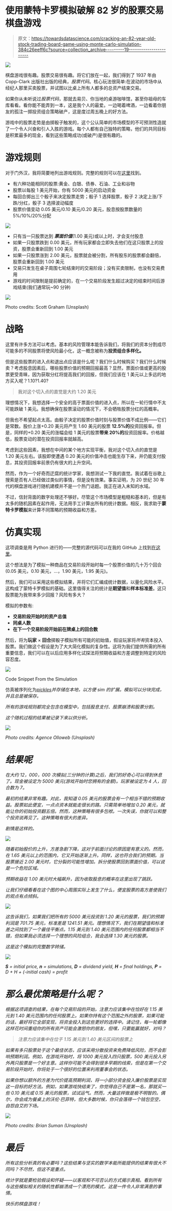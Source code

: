 # 使用蒙特卡罗模拟破解 82 岁的股票交易棋盘游戏

> 原文：<https://towardsdatascience.com/cracking-an-82-year-old-stock-trading-board-game-using-monte-carlo-simulation-384c26eeff6c?source=collection_archive---------19----------------------->

![](img/88c8d94e098b4c007fe41057d3168874.png)

棋盘游戏很有趣。股票交易很有趣。将它们放在一起，我们得到了 1937 年由 Copp-Clark 出版社出版的经典，*股票代码*。核心玩法很简单:在波动的市场中从经纪人那里买卖股票，并试图以比桌上所有人都多的总资产结束交易。

如果你从未听说过*股票代码*，那就去易贝、你当地的桌游咖啡馆，甚至你祖母的车库看看。看你能不能弄到一本，这是我个人的最爱。一边喝着啤酒，一边看着你朋友的孤注一掷投资组合策略破产，这是度过周五晚上的好方法。

游戏中的股票走势是由掷骰子触发的，这个公认简单的市场模型的不可预测性造就了一个令人兴奋和引人入胜的游戏。每个人都有自己独特的策略，他们的共同目标是积累最多的现金，看到这些策略成功(或破产)是很有趣的。

# 游戏规则

对于门外汉，我将简要地列出游戏规则。完整的规则可以在[这里](https://en.wikipedia.org/wiki/Stock_Ticker)找到。

*   有六种功能相同的股票:黄金、白银、债券、石油、工业和谷物
*   股票以每股 1 美元开始，你有 5000 美元的启动资金
*   每回合掷出三个骰子来决定股票走势；骰子 1 选择股票，骰子 2 决定上涨/下跌/分红，骰子 3 选择波动幅度
*   股票价值变动 0.05 美元/0.10 美元/0.20 美元，股息按股票数量的 5%/10%/20%分配

![](img/dcc42ae12118b656f3e98a1254157615.png)

*   只有当一只股票达到 ***票面价值***(1.00 美元)或以上时，才会支付股息
*   如果一只股票跌到 0.00 美元，所有玩家都会立即失去他们在这只股票上的投资，股票会重新回到 1.00 美元
*   如果一只股票涨到 2.00 美元，股票就会被分割，所有股东的股票都会翻倍，股票会重新回到 1.00 美元
*   交易只发生在桌子周围七轮结束时的交易阶段；没有买卖限制，也没有交易费用
*   游戏的时间限制是提前确定的，在一个交易阶段发生超过决定的结束时间后游戏结束(我们通常玩~90 分钟)

![](img/2ed708608c1372b4d507197103dcf127.png)

Photo credits: Scott Graham (Unsplash)

# 战略

这里有许多方法可以考虑。基本的风险管理本能告诉我们，将我们的资本分割成尽可能多的不同股票将使风险最小化，这一概念被称为**投资组合多样化。**

但是这些股票的进入点和退出点应该是什么呢？我们什么时候购买？我们什么时候卖？考虑股息因素后，哪些股票价值的预期回报最高？显然，票面价值或更高的股票更受青睐，因为获取分红将提高我们的回报，但我们应该在 1 美元以上多远的地方买入呢？$1.10?$1.40?

> 我对这个切入点的直觉是大约 1.20 美元

理想情况下，我想选择一个安全的高于票面价值的进入点，所以在一轮行情中不太可能跌破 1 美元。我想确保在股票滚动的情况下，不会牺牲股票分红的高概率。

但我也不希望起点太高。由骰子决定的股票价值时刻与股票价值不成比例——它们是常数。股价上涨+0.20 美元将产生 1.60 美元的股票 **12.5%的**投资回报率。但是，同样的+0.20 美元的涨幅会给 1 美元的股票**带来 20%的**投资回报率。价格越低，股票变动的潜在投资回报率就越高。

考虑到这些因素，我想在中间的某个地方实现平衡，我对这个切入点的直觉是 1.20 美元左右。该股即使遭遇 0.20 美元的价值冲击也能生存下来，并仍能支付股息，其投资回报率前景仍有很大的上升空间。

然而，作为一个好奇而迂腐的统计学家，我想测试一下我的直觉。我试着在谷歌上搜索是否有人已经做过类似的事情，但是没有效果。事实证明，为 20 世纪 30 年代的棋盘游戏进行随机建模并不是一个热门话题。我正在进入未知的水域。

不过，信封背面的数字处理还不够好。尽管这个市场模型是粗糙和基本的，但是有太多的随机因素在起作用，无法用手工计算出所有的统计数据。相反，我求助于**蒙特卡罗模拟**来计算不同策略的预期收益和方差。

# 仿真实现

这项调查是用 Python 进行的——完整的源代码可以在我的 GitHub 上找到[在这里](https://github.com/cjporteo/stockticker-monte-carlo)。

这个想法是为了模拟一种商品在交易阶段开始时每一个股票价值的几十万个回合(0.05 美元，0.10 美元，…，1.90 美元，1.95 美元)。

然后，我们可以采用这些模拟结果，并将它们汇编成统计数据，以量化风险水平。这构成了蒙特卡罗模拟的基础。这里值得关注的统计是**期望值**和**样本标准差**。这只股票能为我带来多少回报？风险有多大？

模拟的参数有:

*   **交易阶段开始时的资产总值**
*   **同桌人数**
*   **在下一个交易阶段开始前在牌桌上的回合数**

然后，将为**玩家** × **回合**掷骰子模拟所有可能的初始值，假设玩家将*所有*资本投入股票。我们做这个假设是为了大大简化模拟的复杂性。这将为我们提供所需的所有重要信息，我们可以在以后应用多样化试探法将预期收益和方差调整到特定的风险容忍度。

![](img/4b741047ef8d93c592456a40c91a9e4c.png)

Code Snippet From the Simulation

仿真被序列化为[*pickles*](https://docs.python.org/3/library/pickle.html)*并存储在本地，以方便 sim 的扩展。模拟可以分块完成，并且总是被保存。*

*所有的游戏规则都完全包含在模型中，包括股息支付、股票崩溃和股票分割。*

*这个随机过程的结果被记录下来以供分析。*

*![](img/ecc94d2cf7bb15e5565e1fde2f4ae23b.png)*

*Photo credits: Agence Olloweb (Unsplash)*

# *结果呢*

*在大约 12，000，000 次模拟(三分钟的计算)之后，我们的好奇心可以得到休息了。现金被设定为 5000 美元(游戏开始时您拥有的金额)。玩家被设定为 4 人，回合数为 7。*

*最初的结果非常有趣。对此，我知道 0.05 美元的股票会有一个相当不错的预期收益。股票如此便宜，一点点资本就能走很长的路。只需简单地增加 0.20 美元，就能让你的初始投资翻五倍。然而，这种策略有很多包袱。一次失误，你就可以和整个投资说再见了。这种策略有很大的差异。*

*剧情是这样的。*

*![](img/6af4f1a7f54b9716188d11e92cd48c3b.png)*

*随着初始股价的上升，方差急剧下降，这对于前面讨论的原因是有意义的。然而，在 1.65 美元以上的范围内，它又开始逐渐上升。同样，这也符合我们的预期。当股票接近 2.00 美元时，它分裂的可能性增加。拆分使股票回到票面价值，可以说是一个危险区域。*

*预期收益在 1.00 美元时大幅飙升，因为收取股息的概率在这里出现了跳跃。*

*让我们仔细看看在这个图的中心周围实际上发生了什么，便宜股票的高方差使我们的观点有点倾斜。*

*![](img/7da35f4ad4dbe8df4f50417a330f6c11.png)*

*这告诉我们，如果我们把所有的 5000 美元投资到 1.20 美元的股票，我们的预期利润是 701.75 美元，标准差是 1241.51 美元。理想情况下，我们在期望值和标准差之间找到了一个最佳平衡点。1.15 美元到 1.40 美元范围内的任何股票都相当不错，但如果我必须选择一个理想的风险组合，我会选择 1.30 美元的股票。*

*这是这个模拟的完整数字转储。*

*![](img/a2ad315a1fa71d83234d845c3da9ae31.png)*

***S** = initial price, **n** = simulations, **D** = dividend yield, **H** = final holdings, **P** = D + H + (-initial cash) = profit*

# *那么最优策略是什么呢？*

*根据这项调查的结果，在每个交易阶段的开始，注意力应该集中在恰好在 1.15 美元到 1.40 美元范围内的任何股票上。如果你持有这个范围之外的股票，如果可能的话，最好将它全部变现，将资金投入到这些更好的选择中。请记住，每一轮都像这样花时间重组你的所有资产可能会激怒你的朋友，但嘿，只要能赢就好，对吗？*

> *注意力应该集中在位于 1.15 美元到 1.40 美元区间的股票上*

*如果有多只股票处于这个最佳状态，应该采用分散投资来免费降低风险，而不会影响预期利润。例如，在游戏开始时，将 1000 美元投入四只股票，500 美元投入另外两只股票是一个好主意。这样你可能不会得到很多早期的线索，但是在第一个交易阶段开始时，你将处于一个很好的位置来利用董事会的状态。*

*如果你想以额外的方差为代价提高预期利润，将一小部分资金投入廉价股票是实现这一目标的好方法。例如，如果游戏快结束了，你觉得自己不是第一名，那就买一些 0.10 美元或 0.15 美元的股票，试试运气。然而，大量这样做是极不明智的。偶尔，你会成为餐桌上的沃伦·巴菲特，但大多数时候，你只会落得一个钱包空空，自怨自艾的下场。*

*![](img/fa8b7ed6b0cd062f7f77ff4a26148f2e.png)*

*Photo credits: Brian Suman (Unsplash)*

# *最后*

*所有这些分析真的有必要吗？这些结果与坚实的数学本能所能提供的结果有很大不同吗？不尽然，但这不是重点。*

*统计学就是要检验假设和怀疑——以客观和不可否认的方式揭示真相。看到所有与这些模拟相关的随机性都崩溃成一个漂亮的模式，这是一件令人非常满意的事情。*

*快乐的棋盘游戏！*